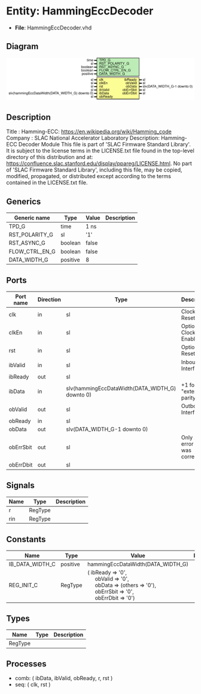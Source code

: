 # Entity: HammingEccDecoder

- **File**: HammingEccDecoder.vhd
## Diagram

![Diagram](HammingEccDecoder.svg "Diagram")
## Description

Title      : Hamming-ECC: https://en.wikipedia.org/wiki/Hamming_code
Company    : SLAC National Accelerator Laboratory
Description: Hamming-ECC Decoder Module
This file is part of 'SLAC Firmware Standard Library'.
It is subject to the license terms in the LICENSE.txt file found in the
top-level directory of this distribution and at:
   https://confluence.slac.stanford.edu/display/ppareg/LICENSE.html.
No part of 'SLAC Firmware Standard Library', including this file,
may be copied, modified, propagated, or distributed except according to
the terms contained in the LICENSE.txt file.
## Generics

| Generic name   | Type     | Value | Description |
| -------------- | -------- | ----- | ----------- |
| TPD_G          | time     | 1 ns  |             |
| RST_POLARITY_G | sl       | '1'   |             |
| RST_ASYNC_G    | boolean  | false |             |
| FLOW_CTRL_EN_G | boolean  | false |             |
| DATA_WIDTH_G   | positive | 8     |             |
## Ports

| Port name | Direction | Type                                            | Description                         |
| --------- | --------- | ----------------------------------------------- | ----------------------------------- |
| clk       | in        | sl                                              | Clock and Reset                     |
| clkEn     | in        | sl                                              | Optional Clock Enable               |
| rst       | in        | sl                                              | Optional Reset                      |
| ibValid   | in        | sl                                              | Inbound Interface                   |
| ibReady   | out       | sl                                              |                                     |
| ibData    | in        | slv(hammingEccDataWidth(DATA_WIDTH_G) downto 0) | +1 for the "extended parity bit"    |
| obValid   | out       | sl                                              | Outbound Interface                  |
| obReady   | in        | sl                                              |                                     |
| obData    | out       | slv(DATA_WIDTH_G-1 downto 0)                    |                                     |
| obErrSbit | out       | sl                                              | Only 1 bit error that was corrected |
| obErrDbit | out       | sl                                              |                                     |
## Signals

| Name | Type    | Description |
| ---- | ------- | ----------- |
| r    | RegType |             |
| rin  | RegType |             |
## Constants

| Name            | Type     | Value                                                                                                                                                                                                                                                                                  | Description |
| --------------- | -------- | -------------------------------------------------------------------------------------------------------------------------------------------------------------------------------------------------------------------------------------------------------------------------------------- | ----------- |
| IB_DATA_WIDTH_C | positive |  hammingEccDataWidth(DATA_WIDTH_G)                                                                                                                                                                                                                                                     |             |
| REG_INIT_C      | RegType  |  (       ibReady   => '0',<br><span style="padding-left:20px">       obValid   => '0',<br><span style="padding-left:20px">       obData    => (others => '0'),<br><span style="padding-left:20px">       obErrSbit => '0',<br><span style="padding-left:20px">       obErrDbit => '0') |             |
## Types

| Name    | Type | Description |
| ------- | ---- | ----------- |
| RegType |      |             |
## Processes
- comb: ( ibData, ibValid, obReady, r, rst )
- seq: ( clk, rst )
